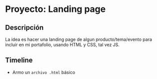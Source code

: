 # Proyecto: Landing page 

## Descripción 
La idea es hacer una landing page de algun producto/tema/evento para incluir en mi portafolio, usando HTML y CSS, tal vez JS.

## Timeline

- Armo un `archivo .html` básico 

